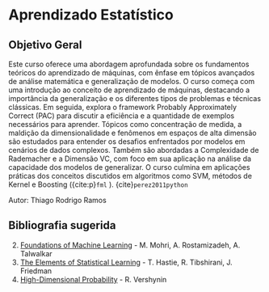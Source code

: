# Aprendizado Estatístico

## Objetivo Geral
Este curso oferece uma abordagem aprofundada sobre os fundamentos teóricos do aprendizado de máquinas, com ênfase em tópicos avançados de análise matemática e generalização de modelos. O curso começa com uma introdução ao conceito de aprendizado de máquinas, destacando a importância da generalização e os diferentes tipos de problemas e técnicas clássicas. Em seguida, explora o framework Probably Approximately Correct (PAC) para discutir a eficiência e a quantidade de exemplos necessários para aprender. Tópicos como concentração de medida, a maldição da dimensionalidade e fenômenos em espaços de alta dimensão são estudados para entender os desafios enfrentados por modelos em cenários de dados complexos. Também são abordadas a Complexidade de Rademacher e a Dimensão VC, com foco em sua aplicação na análise da capacidade dos modelos de generalizar. O curso culmina em aplicações práticas dos conceitos discutidos em algoritmos como SVM, métodos de Kernel e Boosting ({cite:p}`fml` ). {cite}`perez2011python`

Autor: Thiago Rodrigo Ramos

## Bibliografia sugerida

2. [Foundations of Machine Learning](https://cs.nyu.edu/~mohri/mlbook/) - M. Mohri, A. Rostamizadeh, A. Talwalkar
1. [The Elements of Statistical Learning](https://hastie.su.domains/Papers/ESLII.pdf) - T. Hastie, R. Tibshirani, J. Friedman
1. [High-Dimensional Probability](https://www.math.uci.edu/~rvershyn/papers/HDP-book/HDP-book.html) - R. Vershynin

```{tableofcontents}
```
